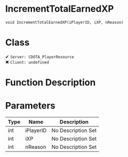 # IncrementTotalEarnedXP
```
void IncrementTotalEarnedXP(iPlayerID, iXP, nReason)
```
# Class
✔ `Server: CDOTA_PlayerResource`  
✖ `Client: undefined`  

# Function Description

# Parameters
Type|Name|Description
--|--|--
int|iPlayerID|No Description Set
int|iXP|No Description Set
int|nReason|No Description Set
